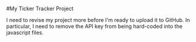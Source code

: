 #My Ticker Tracker Project

I need to revise my project more before I'm ready to upload it to GitHub.  In particular, I need to remove the API key from being hard-coded into the javascript files.

